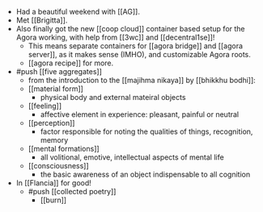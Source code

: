 - Had a beautiful weekend with [[AG]].
- Met [[Brigitta]].
- Also finally got the new [[coop cloud]] container based setup for the Agora working, with help from [[3wc]] and [[decentral1se]]!
  - This means separate containers for [[agora bridge]] and [[agora server]], as it makes sense (IMHO), and customizable Agora roots.
  - [[agora recipe]] for more.
- #push [[five aggregates]]
  - from the introduction to the [[majihma nikaya]] by [[bhikkhu bodhi]]:
  - [[material form]]
    - physical body and external mateiral objects
  - [[feeling]]
    - affective element in experience: pleasant, painful or neutral
  - [[perception]]
    - factor responsible for noting the qualities of things, recognition, memory
  - [[mental formations]]
    - all volitional, emotive, intellectual aspects of mental life
  - [[consciousness]]
    - the basic awareness of an object indispensable to all cognition
- In [[Flancia]] for good!
  - #push [[collected poetry]]
    - [[burn]]
